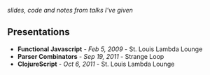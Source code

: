 _slides, code and notes from talks I've given_

## Presentations ##
* **Functional Javascript** - _Feb 5, 2009_ - St. Louis Lambda Lounge
* **Parser Combinators** - _Sep 19, 2011_ - Strange Loop
* **ClojureScript** - _Oct 6, 2011_ - St. Louis Lambda Lounge
